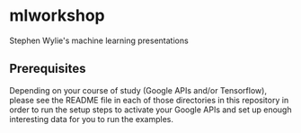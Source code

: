 # mlworkshop
Stephen Wylie's machine learning presentations

## Prerequisites
Depending on your course of study (Google APIs and/or Tensorflow), please see the README file in each of those directories in this repository in order to run the setup steps to activate your Google APIs and set up enough interesting data for you to run the examples.
